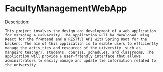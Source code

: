 # FacultyManagementWebApp

Description:
    
    This project involves the design and development of a web application for managing a university. The application will be developed using React for the frontend and a RESTful API with Spring Boot for the backend. The aim of this application is to enable users to efficiently manage the activities and resources of the university, such as managing teachers, students, courses, schedules, and classrooms. The application will provide a user-friendly interface that allows administrators to easily manage and update the information related to the university.

